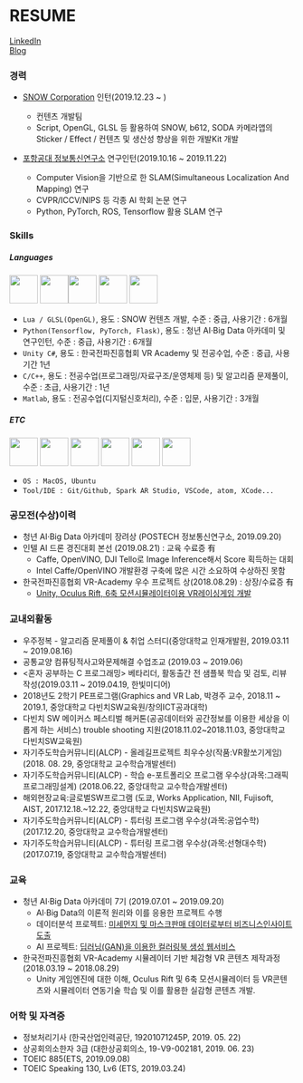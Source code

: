 # RESUME  
[LinkedIn](https://www.linkedin.com/in/june-kim-735176153/)    
[Blog](http://junekkk.tistory.com/)  

### 경력  
- [SNOW Corporation](https://snowcorp.com/ko_KR/) 인턴(2019.12.23 ~ )  
  * 컨텐츠 개발팀  
  * Script, OpenGL, GLSL 등 활용하여 SNOW, b612, SODA 카메라앱의 Sticker / Effect / 컨텐츠 및 생산성 향상을 위한 개발Kit 개발
  
- [포항공대 정보통신연구소](http://pirl.postech.ac.kr/) 연구인턴(2019.10.16 ~ 2019.11.22)  
  * Computer Vision을 기반으로 한 SLAM(Simultaneous Localization And Mapping) 연구  
  * CVPR/ICCV/NIPS 등 각종 AI 학회 논문 연구  
  * Python, PyTorch, ROS, Tensorflow 활용 SLAM 연구  

  

### Skills  
##### Languages  
<img src="https://www.lua.org/images/logo.gif" height="50"> <img src="https://upload.wikimedia.org/wikipedia/en/thumb/f/fb/OpenGL_logo_%28Nov14%29.svg/440px-OpenGL_logo_%28Nov14%29.svg.png" height="50"><img src="https://upload.wikimedia.org/wikipedia/commons/thumb/f/f8/Python_logo_and_wordmark.svg/400px-Python_logo_and_wordmark.svg.png" height="50"> <img src="https://upload.wikimedia.org/wikipedia/commons/thumb/1/19/Unity_Technologies_logo.svg/440px-Unity_Technologies_logo.svg.png" height="50"> <img src="https://upload.wikimedia.org/wikipedia/commons/thumb/1/18/ISO_C%2B%2B_Logo.svg/300px-ISO_C%2B%2B_Logo.svg.png" height="50"> 
- `Lua / GLSL(OpenGL)`, 용도 : SNOW 컨텐츠 개발, 수준 : 중급, 사용기간 : 6개월  
- `Python(Tensorflow, PyTorch, Flask)`, 용도 : 청년 AI·Big Data 아카데미 및 연구인턴, 수준 : 중급, 사용기간 : 6개월  
- `Unity C#`, 용도 : 한국전파진흥협회 VR Academy 및 전공수업, 수준 : 중급, 사용기간 1년    
- `C/C++`,  용도 : 전공수업(프로그래밍/자료구조/운영체제 등) 및 알고리즘 문제풀이, 수준 : 초급, 사용기간 : 1년      
- `Matlab`, 용도 : 전공수업(디지털신호처리), 수준 : 입문, 사용기간 : 3개월       

##### ETC  
 <img src="https://upload.wikimedia.org/wikipedia/commons/thumb/f/fa/Apple_logo_black.svg/160px-Apple_logo_black.svg.png" height="50">  <img src="https://upload.wikimedia.org/wikipedia/commons/thumb/a/ab/Logo-ubuntu_cof-orange-hex.svg/200px-Logo-ubuntu_cof-orange-hex.svg.png" height="50">  <img src="https://upload.wikimedia.org/wikipedia/commons/thumb/9/95/Font_Awesome_5_brands_github.svg/108px-Font_Awesome_5_brands_github.svg.png" height="50"> <img src="https://upload.wikimedia.org/wikipedia/commons/thumb/9/9a/Visual_Studio_Code_1.35_icon.svg/128px-Visual_Studio_Code_1.35_icon.svg.png" height="50"> <img src="https://github.githubassets.com/images/icons/emoji/atom.png" height="50"> <img src="https://upload.wikimedia.org/wikipedia/en/0/0c/Xcode_icon.png" height="50">

- `OS : MacOS, Ubuntu`   
- `Tool/IDE : Git/Github, Spark AR Studio, VSCode, atom, XCode...`


### 공모전(수상)이력  
- 청년 AI·Big Data 아카데미 장려상 (POSTECH 정보통신연구소, 2019.09.20)  
- 인텔 AI 드론 경진대회 본선 (2019.08.21) : 교육 수료증 有  
  - Caffe, OpenVINO, DJI Tello로 Image Inference해서 Score 획득하는 대회  
  - Intel Caffe/OpenVINO 개발환경 구축에 많은 시간 소요하여 수상하진 못함    
- 한국전파진흥협회 VR-Academy 우수 프로젝트 상(2018.08.29) : 상장/수료증 有    
  - [Unity, Oculus Rift, 6축 모션시뮬레이터이용 VR레이싱게임 개발](https://github.com/rlawns324/Unity_Scripts/tree/master/VR_HashWay(Player%20Only))

### 교내외활동  
- 우주정복 - 알고리즘 문제풀이 & 취업 스터디(중앙대학교 인재개발원, 2019.03.11 ~ 2019.08.16)  
- 공통교양 컴퓨팅적사고와문제해결 수업조교 (2019.03 ~ 2019.06)
- <혼자 공부하는 C 프로그래밍> 베타리더, 활동출간 전 샘플북 학습 및 검토, 리뷰 작성(2019.03.11 ~ 2019.04.19, 한빛미디어)  
- 2018년도 2학기 PE프로그램(Graphics and VR Lab, 박경주 교수, 2018.11 ~ 2019.1, 중앙대학교 다빈치SW교육원/창의ICT공과대학)  
- 다빈치 SW 메이커스 페스티벌 해커톤(공공데이터와 공간정보를 이용한 세상을 이롭게 하는 서비스) trouble shooting 지원(2018.11.02~2018.11.03, 중앙대학교 다빈치SW교육원)   
- 자기주도학습커뮤니티(ALCP) - 올레길프로젝트 최우수상(작품:VR활쏘기게임) (2018. 08. 29, 중앙대학교 교수학습개발센터)  
- 자기주도학습커뮤니티(ALCP) - 학습 e-포트폴리오 프로그램 우수상(과목:그래픽프로그래밍설계) (2018.06.22, 중앙대학교 교수학습개발센터)   
- 해외현장교육:글로벌SW프로그램 (도쿄, Works Application, NII, Fujisoft, AIST, 2017.12.18.~12.22, 중앙대학교 다빈치SW교육원)  
- 자기주도학습커뮤니티(ALCP) - 튜터링 프로그램 우수상(과목:공업수학) (2017.12.20, 중앙대학교 교수학습개발센터)     
- 자기주도학습커뮤니티(ALCP) - 튜터링 프로그램 우수상(과목:선형대수학) (2017.07.19, 중앙대학교 교수학습개발센터)   
  
### 교육  
- 청년 AI·Big Data 아카데미 7기 (2019.07.01 ~ 2019.09.20)   
  - AI·Big Data의 이론적 원리와 이를 응용한 프로젝트 수행  
  - 데이터분석 프로젝트: [미세먼지 및 마스크판매 데이터로부터 비즈니스인사이트 도출](https://www.slideshare.net/secret/2eX11UTT7PWZka)  
  - AI 프로젝트: [딥러닝(GAN)을 이용한 컬러링북 생성 웹서비스](https://github.com/7-B/yoco)  
- 한국전파진흥협회 VR-Academy 시뮬레이터 기반 체감형 VR 콘텐츠 제작과정 (2018.03.19 ~ 2018.08.29)  
  - Unity 게임엔진에 대한 이해, Oculus Rift 및 6축 모션시뮬레이터 등 VR콘텐츠와 시뮬레이터 연동기술 학습 및 이를 활용한 실감형 콘텐츠 개발.     

### 어학 및 자격증  
- 정보처리기사 (한국산업인력공단, 19201071245P, 2019. 05. 22)  
- 상공회의소한자 3급 (대한상공회의소, 19-V9-002181, 2019. 06. 23)  
- TOEIC 885(ETS, 2019.09.08)  
- TOEIC Speaking 130, Lv6 (ETS, 2019.03.24)   
